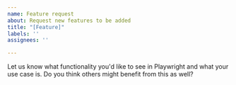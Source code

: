 ```yaml
---
name: Feature request
about: Request new features to be added
title: "[Feature]"
labels: ''
assignees: ''

---
```


Let us know what functionality you'd like to see in Playwright and what your use case is.
Do you think others might benefit from this as well?
